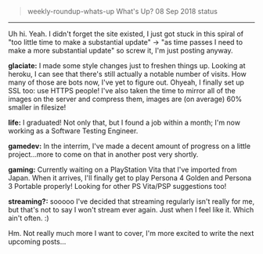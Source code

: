 > weekly-roundup-whats-up
> What's Up?
> 08 Sep 2018
> status
---
Uh hi. Yeah. I didn't forget the site existed, I just got stuck in this spiral of "too little time to make a substantial update" -> "as time passes I need to make a more substantial update" so screw it, I'm just posting anyway. 

**glaciate:** I made some style changes just to freshen things up. Looking at heroku, I can see that there's still actually a notable number of visits. How many of those are bots now, I've yet to figure out. Ohyeah, I finally set up SSL too: use HTTPS people! I've also taken the time to mirror all of the images on the server and compress them, images are (on average) 60% smaller in filesize!

**life:** I graduated! Not only that, but I found a job within a month; I'm now working as a Software Testing Engineer.

**gamedev:** In the interrim, I've made a decent amount of progress on a little project...more to come on that in another post very shortly.

**gaming:** Currently waiting on a PlayStation Vita that I've imported from Japan. When it arrives, I'll finally get to play Persona 4 Golden and Persona 3 Portable properly! Looking for other PS Vita/PSP suggestions too!

**streaming?:** sooooo I've decided that streaming regularly isn't really for me, but that's not to say I won't stream ever again. Just when I feel like it. Which ain't often. :)

Hm. Not really much more I want to cover, I'm more excited to write the next upcoming posts...
